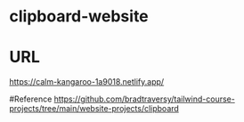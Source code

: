 # clipboard-website

# URL
https://calm-kangaroo-1a9018.netlify.app/

#Reference
https://github.com/bradtraversy/tailwind-course-projects/tree/main/website-projects/clipboard
